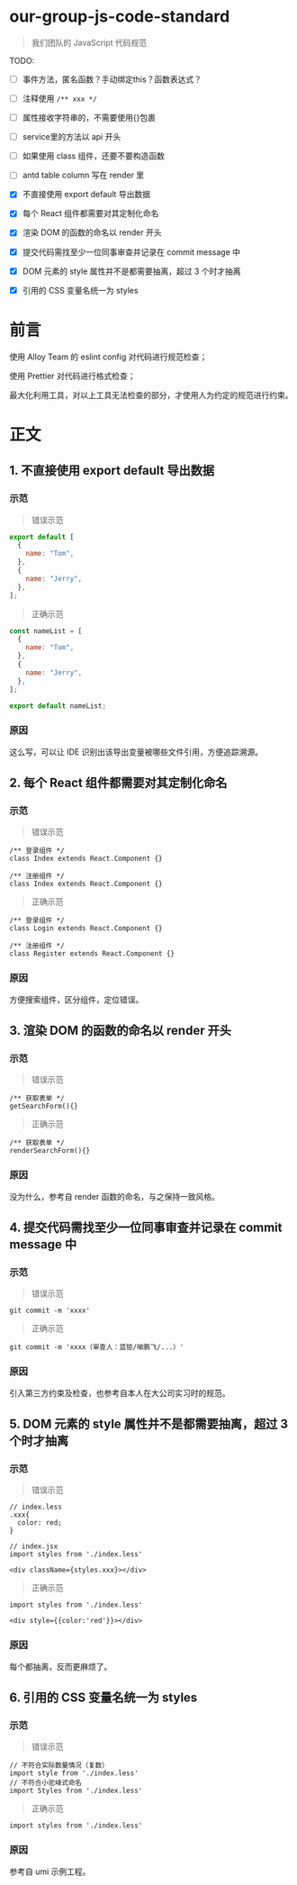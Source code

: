 # our-group-js-code-standard

> 我们团队的 JavaScript 代码规范



TODO:

* [ ] 事件方法，匿名函数？手动绑定this？函数表达式？
* [ ] 注释使用 `/** xxx */`
* [ ] 属性接收字符串的，不需要使用{}包裹
* [ ] service里的方法以 api 开头
* [ ] 如果使用 class 组件，还要不要构造函数
* [ ] antd table column 写在 render 里
* [x] 不直接使用 export default 导出数据
* [x] 每个 React 组件都需要对其定制化命名
* [x] 渲染 DOM 的函数的命名以 render 开头
* [x] 提交代码需找至少一位同事审查并记录在 commit message 中
* [x] DOM 元素的 style 属性并不是都需要抽离，超过 3 个时才抽离
* [x] 引用的 CSS 变量名统一为 styles



# 前言

使用 Alloy Team 的 eslint config 对代码进行规范检查；

使用 Prettier 对代码进行格式检查；

最大化利用工具，对以上工具无法检查的部分，才使用人为约定的规范进行约束。

# 正文

## 1. 不直接使用 export default 导出数据

### 示范

> 错误示范

```javascript
export default [
  {
    name: "Tom",
  },
  {
    name: "Jerry",
  },
];
```

> 正确示范

```javascript
const nameList = [
  {
    name: "Tom",
  },
  {
    name: "Jerry",
  },
];

export default nameList;
```

### 原因

这么写，可以让 IDE 识别出该导出变量被哪些文件引用，方便追踪溯源。

## 2. 每个 React 组件都需要对其定制化命名

### 示范

> 错误示范

```
/** 登录组件 */
class Index extends React.Component {}

/** 注册组件 */
class Index extends React.Component {}
```

> 正确示范

```
/** 登录组件 */
class Login extends React.Component {}

/** 注册组件 */
class Register extends React.Component {}
```

### 原因

方便搜索组件，区分组件，定位错误。

## 3. 渲染 DOM 的函数的命名以 render 开头

### 示范

> 错误示范

```
/** 获取表单 */
getSearchForm(){}
```

> 正确示范

```
/** 获取表单 */
renderSearchForm(){}
```

### 原因

没为什么，参考自 render 函数的命名，与之保持一致风格。

## 4. 提交代码需找至少一位同事审查并记录在 commit message 中

### 示范

> 错误示范

```
git commit -m 'xxxx'
```

> 正确示范

```
git commit -m 'xxxx（审查人：蓝钜/喻鹏飞/...）'
```

### 原因

引入第三方约束及检查，也参考自本人在大公司实习时的规范。

## 5. DOM 元素的 style 属性并不是都需要抽离，超过 3 个时才抽离

### 示范

> 错误示范

```
// index.less
.xxx{
  color: red;
}

// index.jsx
import styles from './index.less'

<div className={styles.xxx}></div>
```

> 正确示范

```
import styles from './index.less'

<div style={{color:'red'}}></div>
```

### 原因

每个都抽离，反而更麻烦了。

## 6. 引用的 CSS 变量名统一为 styles

### 示范

> 错误示范

```
// 不符合实际数量情况（复数）
import style from './index.less'
// 不符合小驼峰式命名
import Styles from './index.less'
```

> 正确示范

```
import styles from './index.less'
```

### 原因

参考自 umi 示例工程。
